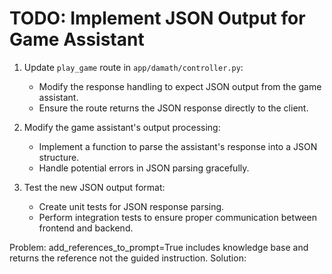 # TODO: Implement JSON Output for Game Assistant

1. Update `play_game` route in `app/damath/controller.py`:
   - Modify the response handling to expect JSON output from the game assistant.
   - Ensure the route returns the JSON response directly to the client.

2. Modify the game assistant's output processing:
   - Implement a function to parse the assistant's response into a JSON structure.
   - Handle potential errors in JSON parsing gracefully.

3. Test the new JSON output format:
   - Create unit tests for JSON response parsing.
   - Perform integration tests to ensure proper communication between frontend and backend.


Problem:
add_references_to_prompt=True
includes knowledge base and returns the reference not the guided instruction.
Solution: